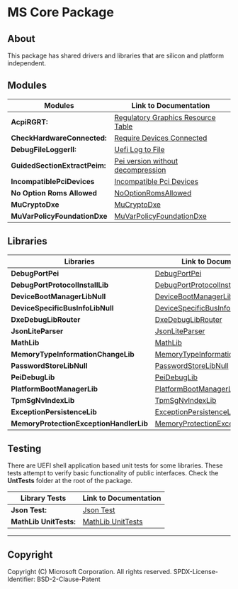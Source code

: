# MS Core Package

## About

This package has shared drivers and libraries that are silicon and platform independent.

## Modules

| Modules                       | Link to Documentation |
| ---                           | --- |
| **AcpiRGRT:**                 | [Regulatory Graphics Resource Table](../AcpiRGRT/feature_acpi_rgrt.md) |
| **CheckHardwareConnected:**   | [Require Devices Connected](../CheckHardwareConnected/readme.md) |
| **DebugFileLoggerII:**        | [Uefi Log to File](../DebugFileLoggerII/README.md) |
| **GuidedSectionExtractPeim:** | [Pei version without decompression](../Core/GuidedSectionExtractPeim/ReadMe.md) |
| **IncompatiblePciDevices**    | [Incompatible Pci Devices](../IncompatiblePciDevices/ReadMe.md) |
| **No Option Roms Allowed**    | [NoOptionRomsAllowed](../IncompatiblePciDevices/NoOptionRomsAllowed/ReadMe.md) |
| **MuCryptoDxe**               | [MuCryptoDxe](../MuCryptoDxe/Readme.md) |
| **MuVarPolicyFoundationDxe**  | [MuVarPolicyFoundationDxe](../MuVarPolicyFoundationDxe/Feature_MuVarPolicyFoundationDxe_Readme.md) |

## Libraries

| Libraries                                 | Link to Documentation |
| ---                                       | --- |
| **DebugPortPei**                          | [DebugPortPei](../Library/DebugPortPei/ReadMe.md) |
| **DebugPortProtocolInstallLib**           | [DebugPortProtocolInstallLib](../Library/DebugPortProtocolInstallLib/ReadMe.md) |
| **DeviceBootManagerLibNull**              | [DeviceBootManagerLibNull](../Library/DeviceBootManagerLibNull/ReadMe.md) |
| **DeviceSpecificBusInfoLibNull**          | [DeviceSpecificBusInfoLibNull](../Library/DeviceSpecificBusInfoLibNull/ReadMe.md) |
| **DxeDebugLibRouter**                     | [DxeDebugLibRouter](../Library/DxeDebugLibRouter/ReadMe.md) |
| **JsonLiteParser**                        | [JsonLiteParser](../Library/JsonLiteParser/ReadMe.md) |
| **MathLib**                               | [MathLib](../MathLib/Library/ReadMe.md) |
| **MemoryTypeInformationChangeLib**        | [MemoryTypeInformationChangeLib](../Library/MemoryTypeInformationChangeLib/ReadMe.md) |
| **PasswordStoreLibNull**                  | [PasswordStoreLibNull](../Library/PasswordStoreLibNull/ReadMe.md) |
| **PeiDebugLib**                           | [PeiDebugLib](../Library/PeiDebugLib/ReadMe.md) |
| **PlatformBootManagerLib**                | [PlatformBootManagerLib](../Library/PlatformBootManagerLib/ReadMe.md) |
| **TpmSgNvIndexLib**                       | [TpmSgNvIndexLib](../Library/TpmSgNvIndexLib/ReadMe.md) |
| **ExceptionPersistenceLib**               | [ExceptionPersistenceLib](../Library/ExceptionPersistenceLibCmos/Readme.md) |
| **MemoryProtectionExceptionHandlerLib**   | [MemoryProtectionExceptionHandlerLib](../Library/MemoryProtectionExceptionHandlerLib/Readme.md) |

## Testing

There are UEFI shell application based unit tests for some libraries.
These tests attempt to verify basic functionality of public interfaces.
Check the **UntTests** folder at the root of the package.

| Library Tests          | Link to Documentation |
| ---                    | --- |
| **Json Test:**         | [Json Test](..\UnitTests/JsonTest/ReadMe.md) |
| **MathLib UnitTests:** | [MathLib UnitTests](..\UnitTests/MathLibUnitTest/ReadMe.md) |

---

## Copyright

Copyright (C) Microsoft Corporation. All rights reserved.
SPDX-License-Identifier: BSD-2-Clause-Patent

